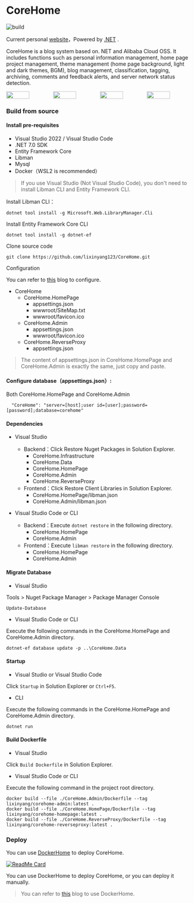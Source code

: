 # CoreHome

![build](https://github.com/lixinyang123/CoreHome/workflows/build/badge.svg?branch=main)

Current personal [website](https://www.lllxy.net)，Powered by [.NET](https://dotnet.microsoft.com/) .

CoreHome is a blog system based on. NET and Alibaba Cloud OSS. It includes functions such as personal information management, home page project management, theme management (home page background, light and dark themes, BGM), blog management, classification, tagging, archiving, comments and feedback alerts, and server network status detection.

<div style="display:flex; width: 100%;">
    <image style="width: 49%;" src="https://user-images.githubusercontent.com/32838371/168005656-1e49ccb1-737c-464c-bd25-5a7e2f89541b.png" />
    <image style="width: 49%;" src="https://user-images.githubusercontent.com/32838371/195136555-73ce167e-114b-45c5-a6f2-11d65724174f.png" />
    <image style="width: 49%;" src="https://user-images.githubusercontent.com/32838371/195137729-485080ad-5f69-4a8b-859d-ac8bf0245c06.jpeg" />
    <image style="width: 49%;" src="https://user-images.githubusercontent.com/32838371/141163201-b37de67f-91f2-4333-840e-b888ae1d505e.jpeg" />
</div>
	
### Build from source

#### Install pre-requisites

- Visual Studio 2022 / Visual Studio Code
- .NET 7.0 SDK
- Entity Framework Core
- Libman
- Mysql
- Docker（WSL2 is recommended）

> If you use Visual Studio (Not Visual Studio Code), you don't need to install Libman CLI and Entity Framework CLI.

Install Libman CLI：

```shell
dotnet tool install -g Microsoft.Web.LibraryManager.Cli
```

Install Entity Framework Core CLI

```shell
dotnet tool install -g dotnet-ef
```

Clone source code

```shell
git clone https://github.com/lixinyang123/CoreHome.git
```

Configuration 

You can refer to [this](https://www.lllxy.net/Blog/Detail/ea8c626c-fac4-4a19-85e8-a46d41d938d5) blog to configure.

- CoreHome
	- CoreHome.HomePage
		- appsettings.json
		- wwwroot/SiteMap.txt
		- wwwroot/favicon.ico
	- CoreHome.Admin
		- appsettings.json
		- wwwroot/favicon.ico
	- CoreHome.ReverseProxy
		- appsettings.json

> The content of appsettings.json in CoreHome.HomePage and CoreHome.Admin is exactly the same, just copy and paste.

#### Configure database（appsettings.json）:

Both CoreHome.HomePage and CoreHome.Admin

```
  "CoreHome": "server=[host];user id=[user];password=[password];database=corehome"
```
	
#### Dependencies

- Visual Studio
	- Backend：Click Restore Nuget Packages in Solution Explorer.
		- CoreHome.Infrastructure
		- CoreHome.Data
		- CoreHome.HomePage
		- CoreHome.Admin
		- CoreHome.ReverseProxy
	- Frontend：Click Restore Client Libraries in Solution Explorer.
		- CoreHome.HomePage/libman.json
		- CoreHome.Admin/libman.json

- Visual Studio Code or CLI
	- Backend：Execute `dotnet restore` in the following directory.
		- CoreHome.HomePage
		- CoreHome.Admin
	- Frontend：Execute `libman restore` in the following directory.
		- CoreHome.HomePage
		- CoreHome.Admin

#### Migrate Database

- Visual Studio

Tools \> Nuget Package Manager \> Package Manager Console

```shell
Update-Database
```

- Visual Studio Code or CLI

Execute the following commands in the CoreHome.HomePage and CoreHome.Admin directory.

```shell
dotnet-ef database update -p ..\CoreHome.Data
```

#### Startup

- Visual Studio or Visual Studio Code

Click `Startup` in Solution Explorer or `Ctrl+F5`.

- CLI 

Execute the following commands in the CoreHome.HomePage and CoreHome.Admin directory.

```shell
dotnet run
```

#### Build Dockerfile

- Visual Studio

Click `Build Dockerfile` in Solution Explorer.

- Visual Studio Code or CLI

Execute the following command in the project root directory.

```shell
docker build --file ./CoreHome.Admin/Dockerfile --tag lixinyang/corehome-admin:latest .
docker build --file ./CoreHome.HomePage/Dockerfile --tag lixinyang/corehome-homepage:latest .
docker build --file ./CoreHome.ReverseProxy/Dockerfile --tag lixinyang/corehome-reverseproxy:latest .
```

### Deploy

You can use [DockerHome](https://github.com/lixinyang123/DockerHome "DockerHome") to deploy CoreHome.

[![ReadMe Card](https://github-readme-stats.vercel.app/api/pin/?username=lixinyang123&repo=DockerHome)](https://github.com/lixinyang123/DockerHome)

You can use DockerHome to deploy CoreHome, or you can deploy it manually.

> You can refer to [this](https://www.lllxy.net/Blog/Detail/b73acc42-ec42-4151-b108-a680bd1e0c87) blog to use DockerHome.


